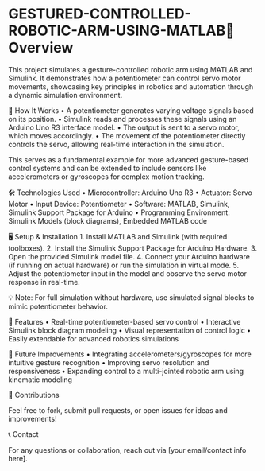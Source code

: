 # GESTURED-CONTROLLED-ROBOTIC-ARM-USING-MATLAB🚀 Overview

This project simulates a gesture-controlled robotic arm using MATLAB and Simulink. It demonstrates how a potentiometer can control servo motor movements, showcasing key principles in robotics and automation through a dynamic simulation environment.

🔧 How It Works
	•	A potentiometer generates varying voltage signals based on its position.
	•	Simulink reads and processes these signals using an Arduino Uno R3 interface model.
	•	The output is sent to a servo motor, which moves accordingly.
	•	The movement of the potentiometer directly controls the servo, allowing real-time interaction in the simulation.

This serves as a fundamental example for more advanced gesture-based control systems and can be extended to include sensors like accelerometers or gyroscopes for complex motion tracking.

🛠 Technologies Used
	•	Microcontroller: Arduino Uno R3
	•	Actuator: Servo Motor
	•	Input Device: Potentiometer
	•	Software: MATLAB, Simulink, Simulink Support Package for Arduino
	•	Programming Environment: Simulink Models (block diagrams), Embedded MATLAB code

🖥 Setup & Installation
	1.	Install MATLAB and Simulink (with required toolboxes).
	2.	Install the Simulink Support Package for Arduino Hardware.
	3.	Open the provided Simulink model file.
	4.	Connect your Arduino hardware (if running on actual hardware) or run the simulation in virtual mode.
	5.	Adjust the potentiometer input in the model and observe the servo motor response in real-time.

💡 Note: For full simulation without hardware, use simulated signal blocks to mimic potentiometer behavior.

📌 Features
	•	Real-time potentiometer-based servo control
	•	Interactive Simulink block diagram modeling
	•	Visual representation of control logic
	•	Easily extendable for advanced robotics simulations

🚀 Future Improvements
	•	Integrating accelerometers/gyroscopes for more intuitive gesture recognition
	•	Improving servo resolution and responsiveness
	•	Expanding control to a multi-jointed robotic arm using kinematic modeling

📝 Contributions

Feel free to fork, submit pull requests, or open issues for ideas and improvements!

📞 Contact

For any questions or collaboration, reach out via [your email/contact info here].
